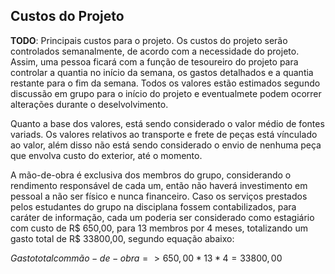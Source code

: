 ## Custos do Projeto

**TODO**: Principais custos para o projeto.
Os custos do projeto serão controlados semanalmente, de acordo com a necessidade do projeto. Assim, uma pessoa ficará com a função de tesoureiro do projeto para controlar a quantia no início da semana, os gastos detalhados e a quantia restante para o fim da semana. Todos os valores estão estimados segundo discussão em grupo para o início do projeto e eventualmete podem ocorrer alterações durante o deselvolvimento.

Quanto a base dos valores, está sendo considerado o valor médio de fontes variads. Os valores relativos ao transporte e frete de peças está vínculado ao valor, além disso não está sendo considerado o envio de nenhuma peça que envolva custo do exterior, até o momento.

A mão-de-obra é exclusiva dos membros do grupo, considerando o rendimento responsável de cada um, então não haverá investimento em pessoal a não ser físico e nunca financeiro. Caso os serviços prestados pelos estudantes do grupo na disciplana fossem contabilizados, para caráter de informação, cada um poderia ser considerado como estagiário com custo de R$ 650,00, para 13 membros por 4 meses, totalizando um gasto total de R$ 33800,00, segundo equação abaixo:

$Gasto total com mão-de-obra => 650,00*13*4 = 33800,00$

